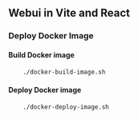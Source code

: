 ## Webui in Vite and React


### Deploy Docker Image

#### Build Docker image

```bash
    ./docker-build-image.sh
```

#### Deploy Docker image

```bash
    ./docker-deploy-image.sh
```